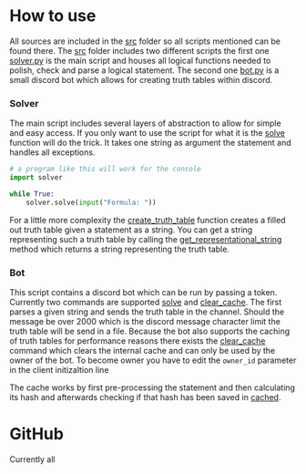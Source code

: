 # How to use
All sources are included in the [src](src) folder so all scripts mentioned can be found there. The [src](src) folder
includes two different scripts the first one [solver.py](src/solver.py) is the main script and houses all logical functions
needed to polish, check and parse a logical statement. The second one [bot.py](src/bot.py) is a small discord bot 
which allows for creating truth tables within discord.

### Solver
The main script includes several layers of abstraction to allow for simple and easy access. If you only want to use the 
script for what it is the [solve](src/solver.py) function will do the trick. It takes one string as argument the 
statement and handles all exceptions.
```python
# a program like this will work for the console
import solver

while True:
    solver.solve(input("Formula: "))
```

For a little more complexity the [create_truth_table](src/solver.py) function creates a filled out truth table
given a statement as a string. You can get a string representing such a truth table by calling the 
[get_representational_string](src/solver.py) method which returns a string representing the truth table.

### Bot
This script contains a discord bot which can be run by passing a token. Currently two commands are supported 
[solve](src/bot.py) and [clear_cache](src/bot.py). The first parses a given string and sends the truth table in the 
channel. Should the message be over 2000 which is the discord message character limit the truth table will be send
in a file. Because the bot also supports the caching of truth tables for performance reasons there exists the
[clear_cache](src/bot.py) command which clears the internal cache and can only be used by the owner of the bot. To
become owner you have to edit the `owner_id` parameter in the client initizaltion line 
  
The cache works by first pre-processing the statement and then calculating its hash and afterwards checking if that
hash has been saved in [cached](src/cached).

# GitHub
Currently all 
